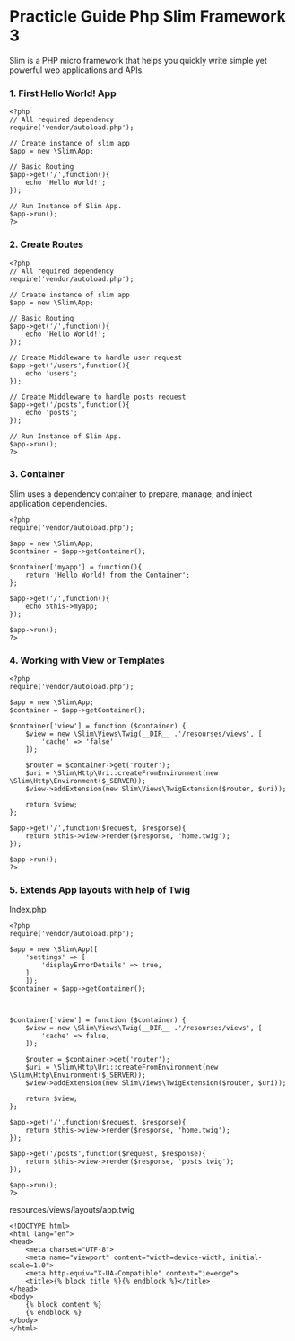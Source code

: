 # Practicle Guide Php Slim Framework 3

Slim is a PHP micro framework that helps you quickly write simple yet powerful web applications and APIs.

### 1. First Hello World! App

```
<?php
// All required dependency 
require('vendor/autoload.php');

// Create instance of slim app
$app = new \Slim\App;

// Basic Routing
$app->get('/',function(){
    echo 'Hello World!';
});

// Run Instance of Slim App.
$app->run();
?>
```

### 2. Create Routes

```
<?php
// All required dependency 
require('vendor/autoload.php');

// Create instance of slim app
$app = new \Slim\App;

// Basic Routing
$app->get('/',function(){
    echo 'Hello World!';
});

// Create Middleware to handle user request
$app->get('/users',function(){
    echo 'users';
});

// Create Middleware to handle posts request
$app->get('/posts',function(){
    echo 'posts';
});

// Run Instance of Slim App.
$app->run();
?>
```
### 3. Container

Slim uses a dependency container to prepare, manage, and inject application dependencies.

```
<?php
require('vendor/autoload.php');

$app = new \Slim\App;
$container = $app->getContainer();

$container['myapp'] = function(){
    return 'Hello World! from the Container';
};

$app->get('/',function(){
    echo $this->myapp;
});

$app->run();
?>
```
### 4. Working with View or Templates

```
<?php
require('vendor/autoload.php');

$app = new \Slim\App;
$container = $app->getContainer();

$container['view'] = function ($container) {
    $view = new \Slim\Views\Twig(__DIR__ .'/resourses/views', [
        'cache' => 'false'
    ]);

    $router = $container->get('router');
    $uri = \Slim\Http\Uri::createFromEnvironment(new \Slim\Http\Environment($_SERVER));
    $view->addExtension(new Slim\Views\TwigExtension($router, $uri));

    return $view;
};

$app->get('/',function($request, $response){
    return $this->view->render($response, 'home.twig');
});

$app->run();
?>
```
### 5. Extends App layouts with help of Twig
Index.php
```
<?php
require('vendor/autoload.php');

$app = new \Slim\App([
    'settings' => [
        'displayErrorDetails' => true,
    ]
    ]);
$container = $app->getContainer();



$container['view'] = function ($container) {
    $view = new \Slim\Views\Twig(__DIR__ .'/resourses/views', [
        'cache' => false,
    ]);

    $router = $container->get('router');
    $uri = \Slim\Http\Uri::createFromEnvironment(new \Slim\Http\Environment($_SERVER));
    $view->addExtension(new Slim\Views\TwigExtension($router, $uri));

    return $view;
};

$app->get('/',function($request, $response){
    return $this->view->render($response, 'home.twig');
});

$app->get('/posts',function($request, $response){
    return $this->view->render($response, 'posts.twig');
});

$app->run();
?>
```
resources/views/layouts/app.twig

```
<!DOCTYPE html>
<html lang="en">
<head>
    <meta charset="UTF-8">
    <meta name="viewport" content="width=device-width, initial-scale=1.0">
    <meta http-equiv="X-UA-Compatible" content="ie=edge">
    <title>{% block title %}{% endblock %}</title>
</head>
<body>
    {% block content %}
    {% endblock %}
</body>
</html>
```
